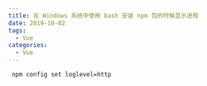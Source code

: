 ```yaml
---
title: 在 Windows 系统中使用 bash 安装 npm 包的时候显示进程
date: 2019-10-02
tags:
  - Vue
categories:
  - Vue
---
```


```bash
 npm config set loglevel=http

```
